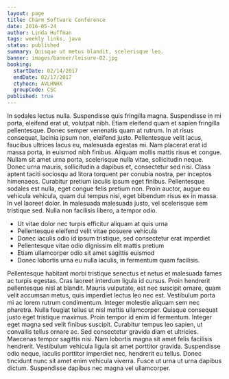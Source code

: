 ```yaml
---
layout: page
title: Charm Software Conference
date: 2016-05-24
author: Linda Huffman
tags: weekly links, java
status: published
summary: Quisque ut metus blandit, scelerisque leo.
banner: images/banner/leisure-02.jpg
booking:
  startDate: 02/14/2017
  endDate: 02/17/2017
  ctyhocn: AVLHNHX
  groupCode: CSC
published: true
---
```

In sodales lectus nulla. Suspendisse quis fringilla magna. Suspendisse in mi porta, eleifend erat ut, volutpat nibh. Etiam eleifend quam et sapien fringilla pellentesque. Donec semper venenatis quam at rutrum. In at risus consequat, lacinia ipsum non, eleifend justo. Pellentesque velit lacus, faucibus ultrices lacus eu, malesuada egestas mi.
Nam placerat erat id massa porta, in euismod nibh finibus. Aliquam mollis mattis risus et congue. Nullam sit amet urna porta, scelerisque nulla vitae, sollicitudin neque. Donec urna mauris, sollicitudin a dapibus et, consectetur sed nisi. Class aptent taciti sociosqu ad litora torquent per conubia nostra, per inceptos himenaeos. Curabitur pretium iaculis ipsum eget finibus. Pellentesque sodales est nulla, eget congue felis pretium non. Proin auctor, augue eu vehicula vehicula, quam dui tempus nisi, eget bibendum risus ex in massa. In vel laoreet dolor. In malesuada malesuada justo, vel scelerisque sem tristique sed. Nulla non facilisis libero, a tempor odio.

* Ut vitae dolor nec turpis efficitur aliquam at quis urna
* Pellentesque eleifend velit vitae posuere vehicula
* Donec iaculis odio id ipsum tristique, sed consectetur erat imperdiet
* Pellentesque vitae odio dignissim elit mattis pretium
* Etiam ullamcorper odio sit amet sagittis euismod
* Donec lobortis urna eu nulla iaculis, in fermentum quam facilisis.

Pellentesque habitant morbi tristique senectus et netus et malesuada fames ac turpis egestas. Cras laoreet interdum ligula id cursus. Proin hendrerit pellentesque nisl at blandit. Mauris vulputate, est nec suscipit ornare, quam velit accumsan metus, quis imperdiet lectus leo nec est. Vestibulum porta mi ac lorem rutrum condimentum. Integer molestie aliquam sem nec pharetra. Nulla feugiat tellus ut nisl mattis ullamcorper.
Quisque consequat justo eget tristique maximus. Proin tempor id enim id fermentum. Integer eget magna sed velit finibus suscipit. Curabitur tempus leo sapien, ut convallis tellus ornare ac. Sed consectetur gravida diam et ultricies. Maecenas tempor sagittis nisi. Nam lobortis magna sit amet felis facilisis hendrerit. Vestibulum vehicula ligula sit amet porttitor gravida. Suspendisse odio neque, iaculis porttitor imperdiet nec, hendrerit eu tellus. Donec tincidunt nunc sit amet enim vehicula viverra. Fusce ut urna ut urna dapibus dictum. Suspendisse dapibus nec magna vel ullamcorper.
